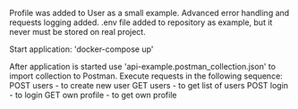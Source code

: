 Profile was added to User as a small example. Advanced error handling and requests logging added.
.env file added to repository as example, but it never must be stored on real project.

Start application: 'docker-compose up'

After application is started use 'api-example.postman_collection.json' to import collection to Postman.
Execute requests in the following sequence:
POST users - to create new user
GET users - to get list of users
POST login - to login
GET own profile - to get own profile